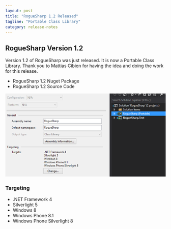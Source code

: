 ```yaml
---
layout: post
title: "RogueSharp 1.2 Released"
tagline: "Portable Class Library"
category: release-notes
---
```


## RogueSharp Version 1.2

Version 1.2 of RogueSharp was just released. It is now a Portable Class Library. Thank you to Mattias Cibien for having the idea and doing the work for this release.

* RogueSharp 1.2 Nuget Package
* RogueSharp 1.2 Source Code

![alt text](/img/portableclasslibrary.png "Screenshot of RogeSharp Visual Studio project as a Portable Class Library")

### Targeting

* .NET Framework 4
* Silverlight 5
* Windows 8
* Windows Phone 8.1
* Windows Phone Silverlight 8
